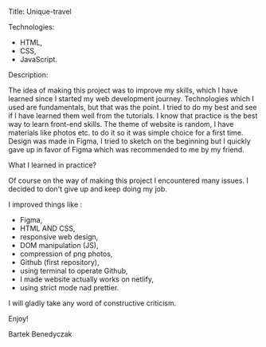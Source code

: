 Title: Unique-travel

Technologies:
- HTML,
- CSS,
- JavaScript.

Description:

The idea of making this project was to improve my skills, which I have learned since I started my web development journey. Technologies which I used are fundamentals, but that was the point. I tried to do my best and see if I have learned them well from the tutorials. I know that practice is the best way to learn front-end skills. The theme of website is random, I have materials like photos etc. to do it so it was simple choice for a first time. Design was made in Figma, I tried to sketch on the beginning but I quickly gave up in favor of Figma which was recommended to me by my friend.

What I learned in practice?

Of course on the way of making this project I encountered many issues. I decided to don't give up and keep doing my job. 

I improved things like :

- Figma,
- HTML AND CSS,
- responsive web design,
- DOM manipulation (JS),
- compression of png photos,
- Github (first repository),
- using terminal to operate Github,
- I made website actually works on netlify,
- using strict mode nad prettier.


I will gladly take any word of constructive criticism.

Enjoy!

Bartek Benedyczak












